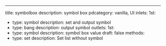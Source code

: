 ---
title: symbolbox
description: symbol box
pdcategory: vanilla, UI
inlets:
  1st:
  - type: symbol
    description: set and output symbol
  - type: bang
    description: output symbol
outlets:
  1st:
  - type: symbol
    description: symbol box value
draft: false
methods:
- type: set <symbol>
  description: Set list without symbol
